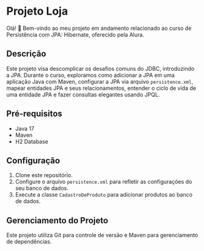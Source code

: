 # Projeto Loja

Olá! 👋 Bem-vindo ao meu projeto em andamento relacionado ao curso de Persistência com JPA: Hibernate, oferecido pela Alura.

## Descrição

Este projeto visa descomplicar os desafios comuns do JDBC, introduzindo a JPA. Durante o curso, exploramos como adicionar a JPA em uma aplicação Java com Maven, configurar a JPA via arquivo `persistence.xml`, mapear entidades JPA e seus relacionamentos, entender o ciclo de vida de uma entidade JPA e fazer consultas elegantes usando JPQL.

## Pré-requisitos

- Java 17
- Maven
- H2 Database

## Configuração

1. Clone este repositório.
2. Configure o arquivo `persistence.xml` para refletir as configurações do seu banco de dados.
3. Execute a classe `CadastroDeProduto` para adicionar produtos ao banco de dados.

## Gerenciamento do Projeto

Este projeto utiliza Git para controle de versão e Maven para gerenciamento de dependências.
